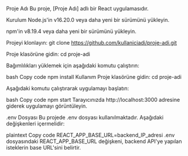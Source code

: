 Proje Adı
Bu proje, [Proje Adı] adlı bir React uygulamasıdır.

Kurulum
Node.js'in v16.20.0 veya daha yeni bir sürümünü yükleyin.

npm'in v8.19.4 veya daha yeni bir sürümünü yükleyin.

Projeyi klonlayın: git clone https://github.com/kullaniciadi/proje-adi.git

Proje klasörüne gidin: cd proje-adi

Bağımlılıkları yüklemek için aşağıdaki komutu çalıştırın:

bash
Copy code
npm install
Kullanım
Proje klasörüne gidin: cd proje-adi

Aşağıdaki komutu çalıştırarak uygulamayı başlatın:

bash
Copy code
npm start
Tarayıcınızda http://localhost:3000 adresine giderek uygulamayı görüntüleyin.

.env Dosyası
Bu projede .env dosyası kullanılmaktadır. Aşağıdaki değişkenleri içermelidir:

plaintext
Copy code
REACT_APP_BASE_URL=backend_IP_adresi
.env dosyasındaki REACT_APP_BASE_URL değişkeni, backend API'ye yapılan isteklerin base URL'sini belirtir.